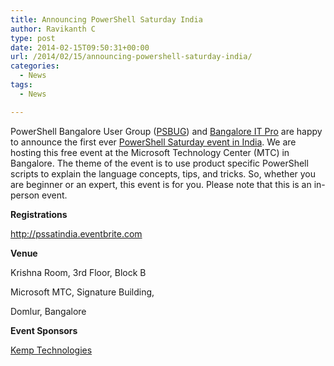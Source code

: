 ```yaml
---
title: Announcing PowerShell Saturday India
author: Ravikanth C
type: post
date: 2014-02-15T09:50:31+00:00
url: /2014/02/15/announcing-powershell-saturday-india/
categories:
  - News
tags:
  - News

---
```

PowerShell Bangalore User Group ([PSBUG][1]) and [Bangalore IT Pro][2] are happy to announce the first ever [PowerShell Saturday event in India][3]. We are hosting this free event at the Microsoft Technology Center (MTC) in Bangalore. The theme of the event is to use product specific PowerShell scripts to explain the language concepts, tips, and tricks. So, whether you are beginner or an expert, this event is for you. Please note that this is an in-person event.

**Registrations**

<http://pssatindia.eventbrite.com>

**Venue**

Krishna Room, 3rd Floor, Block B

Microsoft MTC, Signature Building,

Domlur, Bangalore

**Event Sponsors**

[Kemp Technologies][4]

[1]: http://twitter.com/psbug
[2]: http://bitpro.in
[3]: http://www.eventbrite.com/e/powershell-saturday-india-march-2014-tickets-10615803153
[4]: http://www.kemptechnologies.com